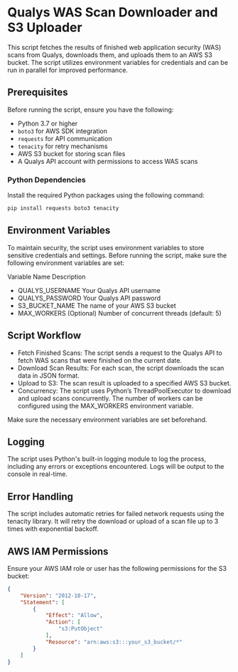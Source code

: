 # Qualys WAS Scan Downloader and S3 Uploader

This script fetches the results of finished web application security (WAS) scans from Qualys, downloads them, and uploads them to an AWS S3 bucket. The script utilizes environment variables for credentials and can be run in parallel for improved performance.

## Prerequisites

Before running the script, ensure you have the following:

- Python 3.7 or higher
- `boto3` for AWS SDK integration
- `requests` for API communication
- `tenacity` for retry mechanisms
- AWS S3 bucket for storing scan files
- A Qualys API account with permissions to access WAS scans

### Python Dependencies

Install the required Python packages using the following command:

```bash
pip install requests boto3 tenacity
```

## Environment Variables
To maintain security, the script uses environment variables to store sensitive credentials and settings. Before running the script, make sure the following environment variables are set:

Variable Name	Description
- QUALYS_USERNAME	Your Qualys API username
- QUALYS_PASSWORD	Your Qualys API password
- S3_BUCKET_NAME	The name of your AWS S3 bucket
- MAX_WORKERS	(Optional) Number of concurrent threads (default: 5)

## Script Workflow
- Fetch Finished Scans: The script sends a request to the Qualys API to fetch WAS scans that were finished on the current date.
- Download Scan Results: For each scan, the script downloads the scan data in JSON format.
- Upload to S3: The scan result is uploaded to a specified AWS S3 bucket.
- Concurrency: The script uses Python’s ThreadPoolExecutor to download and upload scans concurrently. The number of workers can be configured using the MAX_WORKERS environment variable.

Make sure the necessary environment variables are set beforehand.

## Logging
The script uses Python's built-in logging module to log the process, including any errors or exceptions encountered. Logs will be output to the console in real-time.

## Error Handling
The script includes automatic retries for failed network requests using the tenacity library. It will retry the download or upload of a scan file up to 3 times with exponential backoff.

## AWS IAM Permissions
Ensure your AWS IAM role or user has the following permissions for the S3 bucket:

```json
{
    "Version": "2012-10-17",
    "Statement": [
        {
            "Effect": "Allow",
            "Action": [
                "s3:PutObject"
            ],
            "Resource": "arn:aws:s3:::your_s3_bucket/*"
        }
    ]
}
```
